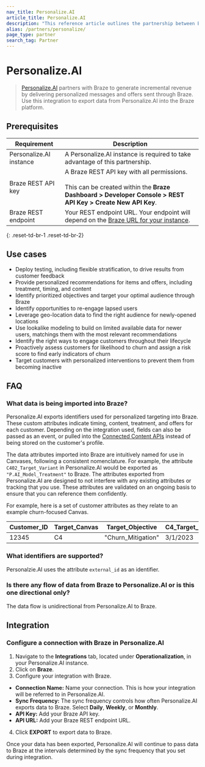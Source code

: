 ```yaml
---
nav_title: Personalize.AI
article_title: Personalize.AI
description: "This reference article outlines the partnership between Braze and Personalize.AI, an AI-based SaaS business platform that drives revenue growth from personalized recommendations."
alias: /partners/personalize/
page_type: partner
search_tag: Partner
---
```


# Personalize.AI

> [Personalize.AI](https://www.zs.com/solutions/artificial-intelligence-and-analytics/personalize-ai/) partners with Braze to generate incremental revenue by delivering personalized messages and offers sent through Braze. Use this integration to export data from Personalize.AI into the Braze platform.

## Prerequisites

| Requirement             | Description                                                                                                                                                     |
| ----------------------- | --------------------------------------------------------------------------------------------------------------------------------------------------------------- |
| Personalize.AI instance | A Personalize.AI instance is required to take advantage of this partnership.                                                                                    |
| Braze REST API key      | A Braze REST API key with all permissions. <br><br>This can be created within the **Braze Dashboard > Developer Console > REST API Key > Create New API Key**. |
| Braze REST endpoint     | Your REST endpoint URL. Your endpoint will depend on the [Braze URL for your instance][1].                                                                      |
{: .reset-td-br-1 .reset-td-br-2}

## Use cases

* Deploy testing, including flexible stratification, to drive results from customer feedback
* Provide personalized recommendations for items and offers, including treatment, timing, and content
* Identify prioritized objectives and target your optimal audience through Braze
* Identify opportunities to re-engage lapsed users
* Leverage geo-location data to find the right audience for newly-opened locations
* Use lookalike modeling to build on limited available data for newer users, matchings them with the most relevant recommendations
* Identify the right ways to engage customers throughout their lifecycle 
* Proactively assess customers for likelihood to churn and assign a risk score to find early indicators of churn
* Target customers with personalized interventions to prevent them from becoming inactive

## FAQ

### What data is being imported into Braze?
Personalize.AI exports identifiers used for personalized targeting into Braze. These custom attributes indicate timing, content, treatment, and offers for each customer. Depending on the integration used, fields can also be passed as an event, or pulled into the [Connected Content APIs][2] instead of being stored on the customer's profile. 

The data attributes imported into Braze are intuitively named for use in Canvases, following a consistent nomenclature. For example, the attribute `C402_Target_Variant` in Personalize.AI would be exported as `"P.AI_Model_Treatment"` to Braze. The attributes exported from Personalize.AI are designed to not interfere with any existing attributes or tracking that you use. These attributes are validated on an ongoing basis to ensure that you can reference them confidently. 

For example, here is a set of customer attributes as they relate to an example churn-focused Canvas.

| Customer_ID | Target_Canvas | Target_Objective   | C4_Target_Date | C4_Target_Variant | C4_Treatment | C4_Offer_Value | C4_Item_Recom     | C4_Subject_Line |
| ----------- | ------------- | ------------------ | -------------- | ----------------- | ------------ | -------------- | --------------- | --------------- |
| 12345       | C4            | "Churn_Mitigation" | 3/1/2023       | Treatment         | "P.AI_Model" | $3             | "Caesar Salad" | "We miss you"   |


### What identifiers are supported?
Personalzie.AI uses the attribute `external_id` as an identifier.

### Is there any flow of data from Braze to Personalize.AI or is this one directional only?
The data flow is unidirectional from Personalize.AI to Braze.

## Integration

### Configure a connection with Braze in Personalize.AI

1. Navigate to the **Integrations** tab, located under **Operationalization**, in your Personalize.AI instance.
2. Click on **Braze**. 
3. Configure your integration with Braze.

* **Connection Name:** Name your connection. This is how your integration will be referred to in Personalize.AI.
* **Sync Frequency:** The sync frequency controls how often Personalize.AI exports data to Braze. Select **Daily**, **Weekly**, or **Monthly**. 
* **API Key:** Add your Braze API key.
* **API URL:** Add your Braze REST endpoint URL.

4. Click **EXPORT** to export data to Braze.

Once your data has been exported, Personalize.AI will continue to pass data to Braze at the intervals determined by the sync frequency that you set during integration.

[1]: {{site.baseurl}}/developer_guide/rest_api/basics/#endpoints
[2]: {{site.baseurl}}/user_guide/personalization_and_dynamic_content/connected_content/public_apis/